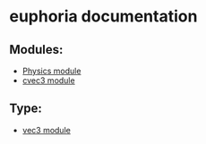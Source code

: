euphoria documentation
========

Modules:
--------

* [Physics module](module_Physics.md)
* [cvec3 module](module_cvec3.md)

Type:
--------

* [vec3 module](type_vec3.md)
